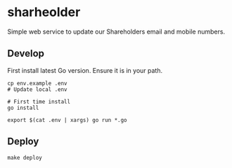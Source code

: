 # sharheolder

Simple web service to update our Shareholders email and mobile numbers.

## Develop

First install latest Go version. Ensure it is in your path.

```
cp env.example .env
# Update local .env

# First time install
go install

export $(cat .env | xargs) go run *.go
```

## Deploy

```
make deploy
```

